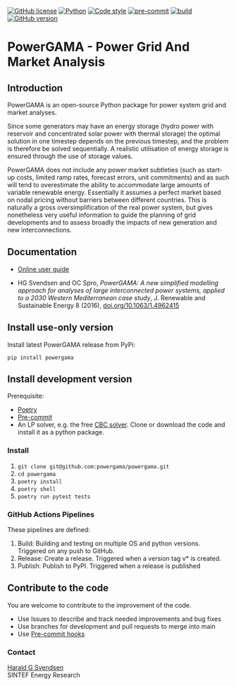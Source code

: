 [![GitHub license](https://img.shields.io/github/license/powergama/powergama)](https://github.com/powergama/powergama/blob/main/LICENSE)
[![Python](https://img.shields.io/badge/python-3-blue.svg)](https://python.org)
[![Code style](https://img.shields.io/badge/code%20style-black-000000.svg)](https://github.com/psf/black)
[![pre-commit](https://img.shields.io/badge/pre--commit-enabled-brightgreen?logo=pre-commit&logoColor=white)](https://github.com/pre-commit/pre-commit)
[![build](https://github.com/powergama/powergama/actions/workflows/build.yml/badge.svg)](https://github.com/powergama/powergama/actions/workflows/build.yml)
[![GitHub version](https://badge.fury.io/gh/powergama%2Fpowergama.svg)](https://badge.fury.io/gh/powergama%2Fpowergama)
# PowerGAMA - Power Grid And Market Analysis

## Introduction
PowerGAMA is an open-source Python package for power system grid and market analyses.

Since some generators may have an energy storage (hydro power with reservoir and concentrated solar power with thermal storage) the optimal solution in one timestep depends on the previous timestep, and the problem is therefore be solved sequentially. A realistic utilisation of energy storage is ensured through the use of storage values.

PowerGAMA does not include any power market subtleties (such as start-up costs, limited ramp rates, forecast errors, unit commitments) and as such will tend to overestimate the ability to accommodate large amounts of variable renewable energy. Essentially it assumes a perfect market based on nodal pricing without barriers between different countries. This is naturally a gross oversimplification of the real power system, but gives nonetheless very useful information to guide the planning of grid developments and to assess broadly the impacts of new generation and new interconnections.

## Documentation

- [Online user guide](userguide/index.md)

- HG Svendsen and OC Spro, *PowerGAMA: A new simplified modelling approach for analyses of large interconnected power systems, applied to a 2030 Western Mediterranean case study*, J. Renewable and Sustainable Energy 8 (2016), [doi.org/10.1063/1.4962415](https://doi.org/10.1063/1.4962415)
## Install use-only version
Install latest PowerGAMA release from PyPi:
```
pip install powergama
```

## Install development version
Prerequisite: 
- [Poetry](https://python-poetry.org/docs/#installation)
- [Pre-commit](https://pre-commit.com/)
- An LP solver, e.g. the free [CBC solver](https://projects.coin-or.org/Cbc).
Clone or download the code and install it as a python package. 


### Install 
1. `git clone git@github.com:powergama/powergama.git`
2. `cd powergama`
3. `poetry install`
4. `poetry shell`
5. `poetry run pytest tests`


### GitHub Actions Pipelines
These pipelines are defined:

1. Build: Building and testing on multiple OS and python versions. Triggered on any push to GitHub.
2. Release: Create a release. Triggered when a version tag v* is created.
3. Publish: Publish to PyPI. Triggered when a release is published

## Contribute to the code
You are welcome to contribute to the improvement of the code.

* Use Issues to describe and track needed improvements and bug fixes
* Use branches for development and pull requests to merge into main
* Use [Pre-commit hooks](https://pre-commit.com/)

### Contact

[Harald G Svendsen](https://www.sintef.no/en/all-employees/employee/?empid=3414)  
SINTEF Energy Research

